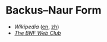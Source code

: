 # Backus–Naur Form
- *Wikipedia* ([en](http://en.wikipedia.org/wiki/Backus–Naur_Form "Backus–Naur Form"), [zh](http://zh.wikipedia.org/wiki/巴科斯范式 "巴科斯范式"))
- [*The BNF Web Club*](http://cui.unige.ch/db-research/Enseignement/analyseinfo/BNFweb.html)
